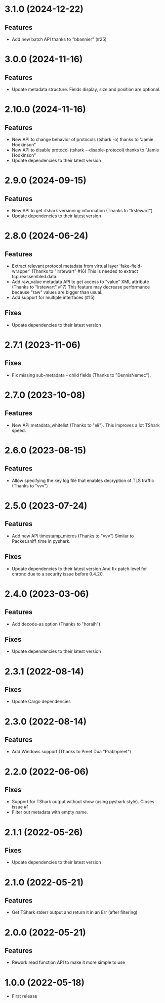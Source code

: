 # 3.1.0 (2024-12-22)

## Features

- Add new batch API thanks to "bbannier" (#25)

# 3.0.0 (2024-11-16)

## Features

- Update metadata structure. Fields display, size and position are optional.

# 2.10.0 (2024-11-16)

## Features

- New API to change behavior of protocols (tshark -o) thanks to "Jamie Hodkinson"
- New API to disable protocol (tshark --disable-protocol) thanks to "Jamie Hodkinson"
- Update dependencies to their latest version

# 2.9.0 (2024-09-15)

## Features

- New API to get rtshark versioning information (Thanks to "lrstewart").
- Update dependencies to their latest version

# 2.8.0 (2024-06-24)

## Features

- Extract relevant protocol metadata from virtual layer 'fake-field-wrapper' (Thanks to "lrstewart" #16)
This is needed to extract tcp.reassembled.data.
- Add raw_value metadata API to get access to "value" XML attribute (Thanks to "lrstewart" #17)
This feature may decrease performance because "raw" values are bigger than usual.
- Add support for multiple interfaces (#15)

## Fixes

- Update dependencies to their latest version

# 2.7.1 (2023-11-06)

## Fixes

- Fix missing sub-metadata - child fields (Thanks to "DennisNemec").

# 2.7.0 (2023-10-08)

## Features

- New API metadata_whitelist (Thanks to "eli").
This improves a lot TShark speed.

# 2.6.0 (2023-08-15)

## Features

- Allow specifying the key log file that enables decryption of TLS traffic (Thanks to "vvv")

# 2.5.0 (2023-07-24)

## Features

- Add new API timestamp_micros (Thanks to "vvv")
Similar to Packet.sniff_time in pyshark.

## Fixes

- Update dependencies to their latest version
And fix patch level for chrono due to a security issue before 0.4.20.

# 2.4.0 (2023-03-06)

## Features

- Add decode-as option (Thanks to "horaih")

## Fixes

- Update dependencies to their latest version

# 2.3.1 (2022-08-14)

## Fixes

- Update Cargo dependencies

# 2.3.0 (2022-08-14)

## Features

- Add Windows support (Thanks to Preet Dua "Prabhpreet")

# 2.2.0 (2022-06-06)

## Fixes

- Support for TShark output without show (using pyshark style). Closes issue #1
- Filter out metadata with empty name.

# 2.1.1 (2022-05-26)

## Fixes

- Update dependencies to their latest version

# 2.1.0 (2022-05-21)

## Features

- Get TShark stderr output and return it in an Err (after filtering)

# 2.0.0 (2022-05-21)

## Features

- Rework read function API to make it more simple to use

# 1.0.0 (2022-05-18)

- First release
